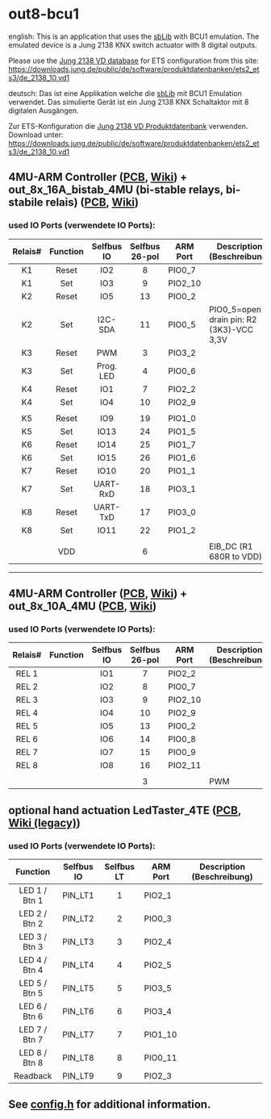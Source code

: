 # out8-bcu1

english:
This is an application that uses the [sbLib](https://selfbus.org) with BCU1 emulation.
The emulated device is a Jung 2138 KNX switch actuator with 8 digital outputs.

Please use the [Jung 2138 VD database](https://downloads.jung.de/public/de/software/produktdatenbanken/ets2_ets3/de_2138_10.vd1) for ETS configuration from this site:
https://downloads.jung.de/public/de/software/produktdatenbanken/ets2_ets3/de_2138_10.vd1

deutsch:
Das ist eine Applikation welche die [sbLib](https://selfbus.org) mit BCU1 Emulation verwendet.
Das simulierte Gerät ist ein Jung 2138 KNX Schaltaktor mit 8 digitalen Ausgängen.

Zur ETS-Konfiguration die [Jung 2138 VD Produktdatenbank](https://downloads.jung.de/public/de/software/produktdatenbanken/ets2_ets3/de_2138_10.vd1) verwenden. Download unter:
https://downloads.jung.de/public/de/software/produktdatenbanken/ets2_ets3/de_2138_10.vd1



## 4MU-ARM Controller ([PCB](https://github.com/selfbus/hardware-merged/tree/main/controller_lpc1115/lpc1115_4MU_MID), [Wiki](https://selfbus.org/wiki/hardware/controller/49-4te-controller-arm-lpc1115)) + out_8x_16A_bistab_4MU (bi-stable relays, bi-stabile relais) ([PCB](https://github.com/selfbus/hardware-merged/tree/main/applications_din/out_8x_16A_bistab_4MU), [Wiki](https://selfbus.org/wiki/devices/outputs/25-8-fold-binary-output-4module-units-lpc1115))
### used IO Ports (verwendete IO Ports):
|Relais#|Function|Selfbus IO|Selfbus 26-pol|ARM Port |Description (Beschreibung)               |
|:-----:|:------:|:--------:|:------------:|---------|-----------------------------------------|
|K1     |Reset   |IO2       |8             |PIO0_7   |                                         |
|K1     |Set     |IO3       |9             |PIO2_10  |                                         |
|K2     |Reset   |IO5       |13            |PIO0_2   |                                         |
|K2     |Set     |I2C-SDA   |11            |PIO0_5   |PIO0_5=open-drain pin: R2 (3K3)-VCC 3,3V |
|K3     |Reset   |PWM       |3             |PIO3_2   |                                         |
|K3     |Set     |Prog. LED |4             |PIO0_6   |                                         |
|K4     |Reset   |IO1       |7             |PIO2_2   |                                         |
|K4     |Set     |IO4       |10            |PIO2_9   |                                         |
|       |        |          |              |         |                                         |
|K5     |Reset   |IO9       |19            |PIO1_0   |                                         |
|K5     |Set     |IO13      |24            |PIO1_5   |                                         |
|K6     |Reset   |IO14      |25            |PIO1_7   |                                         |
|K6     |Set     |IO15      |26            |PIO1_6   |                                         |
|K7     |Reset   |IO10      |20            |PIO1_1   |                                         |
|K7     |Set     |UART-RxD  |18            |PIO3_1   |                                         |
|K8     |Reset   |UART-TxD  |17            |PIO3_0   |                                         |
|K8     |Set     |IO11      |22            |PIO1_2   |                                         |
|       |        |          |              |         |                                         |
|       |VDD     |          |6             |         |EIB_DC (R1 680R to VDD)                  |

-------------

## 4MU-ARM Controller ([PCB](https://github.com/selfbus/hardware-merged/tree/main/controller_lpc1115/lpc1115_4MU_MID), [Wiki](https://selfbus.org/wiki/hardware/controller/49-4te-controller-arm-lpc1115)) + out_8x_10A_4MU ([PCB](https://github.com/selfbus/hardware-merged/tree/main/applications_din/out_8x_10A_4MU), [Wiki](https://selfbus.org/wiki/devices/outputs/23-switching-actuator-8x-230v-10a-4mount-units))
### used IO Ports (verwendete IO Ports):
|Relais#|Function|Selfbus IO|Selfbus 26-pol|ARM Port |Description (Beschreibung)      |
|:-----:|:------:|:--------:|:------------:|---------|--------------------------------|
|REL 1  |        |IO1       |7             |PIO2_2   |                                |
|REL 2  |        |IO2       |8             |PIO0_7   |                                |
|REL 3  |        |IO3       |9             |PIO2_10  |                                |
|REL 4  |        |IO4       |10            |PIO2_9   |                                |
|REL 5  |        |IO5       |13            |PIO0_2   |                                |
|REL 6  |        |IO6       |14            |PIO0_8   |                                |
|REL 7  |        |IO7       |15            |PIO0_9   |                                |
|REL 8  |        |IO8       |16            |PIO2_11  |                                |
|       |        |          |              |         |                                |
|       |        |          |3             |         |PWM                             |

## optional hand actuation LedTaster_4TE ([PCB](https://github.com/selfbus/hardware-merged/tree/main/addons/leds_buttons_lpc922ctrl_4MU), [Wiki (legacy)](https://selfbus.myxwiki.org/xwiki/bin/view/Technik/LedTasterBoard_4TE))
### used IO Ports (verwendete IO Ports):
|Function     |Selfbus IO|Selfbus LT|ARM Port |Description (Beschreibung)      |
|:-----------:|:--------:|:--------:|---------|--------------------------------|
|LED 1 / Btn 1|PIN_LT1   |1         |PIO2_1   |                                |
|LED 2 / Btn 2|PIN_LT2   |2         |PIO0_3   |                                |
|LED 3 / Btn 3|PIN_LT3   |3         |PIO2_4   |                                |
|LED 4 / Btn 4|PIN_LT4   |4         |PIO2_5   |                                |
|LED 5 / Btn 5|PIN_LT5   |5         |PIO3_5   |                                |
|LED 6 / Btn 6|PIN_LT6   |6         |PIO3_4   |                                |
|LED 7 / Btn 7|PIN_LT7   |7         |PIO1_10  |                                |
|LED 8 / Btn 8|PIN_LT8   |8         |PIO0_11  |                                |
|Readback     |PIN_LT9   |9         |PIO2_3   |                                |

## See [config.h](inc/config.h) for additional information.